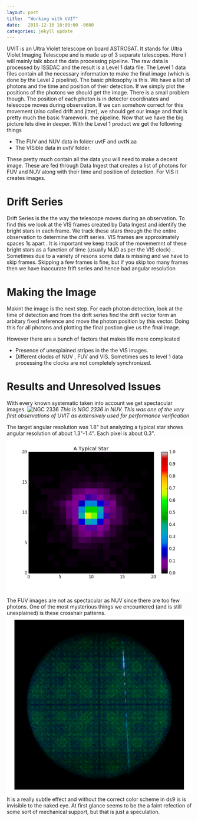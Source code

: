 ```yaml
---
layout: post
title:  "Working with UVIT"
date:   2019-12-16 10:00:00 -0600
categories: jekyll update
---
```

UVIT is an Ultra Violet telescope on board ASTROSAT. It stands for Ultra Violet Imaging Telescope and is made up of 3 separate telescopes. Here I will mainly talk about the data processing pipeline. The raw data is processed by ISSDAC and the result is a Level 1 data file. The Level 1 data files contain all the necessary information to make the final image (which is done by the Level 2 pipeline). The basic philosophy is this. We have a list of photons and the time and position of their detection. If we simply plot the positions of the photons we should get the image. There is a small problem though. The position of each photon is in detector coordinates and telescope moves during observation. If we can somehow correct for this movement (also called drift and jitter), we should get our image and that is pretty much the basic framework. the pipeline. Now that we have the big picture lets dive in deeper. 
With the Level 1 product we get the following things 

* The FUV and NUV data in folder uvtF and uvtN.aa
* The VISible data in uvtV folder. 

These pretty much contain all the data you will need to make a decent image. These are fed through Data Ingest that creates a list of photons for FUV and NUV along with their time and position of detection. For VIS it creates images.

# Drift Series
Drift Series is the the way the telescope moves during an observation. To find this we look at the VIS frames created by Data Ingest and identify the bright stars in each frame. We track these stars through the the entire observation to determine the drift series. VIS frames are approximately spaces 1s apart . It is important we keep track of the movememnt of these bright stars as a function of time (usually MJD as per the VIS clock) . Sometimes due to a variety of resons some data is missing and we have to skip frames. Skipping a few frames is fine, but if you skip too many frames then we have inaccurate frift series and hence bad angular resolution

# Making the Image
Makint the image is the next step. For each photon detection, look at the time of detection and from the drift series find the drift vector form an arbitary fixed reference and move the photon position by this vector. Doing this for all photons and plotting the final postion give us the final image. 

However there are a bunch of factors that makes life more complicated 

* Presence of unexplained stripes in the the VIS images.
* Different clocks of NUV , FUV and VIS. Sometimes ues to level 1 data processing the clocks are not completely synchronized.

# Results and Unresolved Issues
With every known systematic taken into account we get spectacular images. 
![NGC 2336]({{site.url}}{{site.baseurl}}/images/header_img.png)
*This is NGC 2336 in NUV. This was one of the very first observations of UVIT as extensively used for performance verification*

The target angular resolution was 1.8" but analyzing a typical star shows angular resolution of about 1.3"-1.4". Each pixel is about 0.3". 
![A Typical Star](/images/typicalStar.png)

The FUV images are not as spectacular as NUV since there are too few photons. One of the most mysterious things we encountered (and is still unexplained) is these crosshair patterns. 
![Crosshair](/images/crosshair.png)
It is a really subtle effect and without the correct color scheme in ds9 is is invisible to the naked eye. At first glance seems to be the a faint refection of some sort of mechanical support, but that is just a speculation. 


